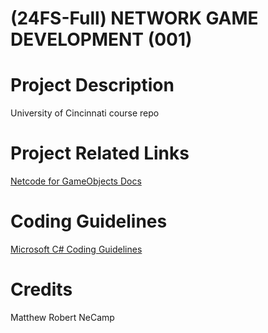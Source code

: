 # (24FS-Full) NETWORK GAME DEVELOPMENT (001)

# Project Description
University of Cincinnati course repo


# Project Related Links

[Netcode for GameObjects Docs](https://docs-multiplayer.unity3d.com/netcode/current/about/)


# Coding Guidelines

[Microsoft C# Coding Guidelines](https://learn.microsoft.com/en-us/dotnet/csharp/fundamentals/coding-style/coding-conventions#layout-conventions)

# Credits

Matthew Robert NeCamp
